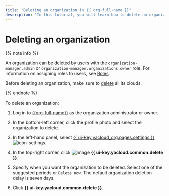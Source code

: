 ```yaml
---
title: "Deleting an organization in {{ org-full-name }}"
description: "In this tutorial, you will learn how to delete an organization in {{ org-name }}."
---
```


# Deleting an organization

{% note info %}

An organization can be deleted by users with the `organization-manager.admin` or `organization-manager.organizations.owner` role. For information on assigning roles to users, see [Roles](../security/index.md#admin).

Before deleting an organization, make sure to [delete](../../resource-manager/operations/cloud/delete.md) all its clouds.

{% endnote %}

To delete an organization:

1. Log in to [{{org-full-name}}]({{link-org-main}}) as the organization administrator or owner.

1. In the bottom-left corner, click the profile photo and select the organization to delete.

1. In the left-hand panel, select [{{ ui-key.yacloud_org.pages.settings }}]({{link-org-settings}}) ![icon-settings](../../_assets/console-icons/circle-info.svg).

1. In the top-right corner, click ![image](../../_assets/console-icons/trash-bin.svg) **{{ ui-key.yacloud.common.delete }}**.

1. Specify when you want the organization to be deleted. Select one of the suggested periods or `Delete now`. The default organization deletion delay is seven days.

1. Click **{{ ui-key.yacloud.common.delete }}**.
